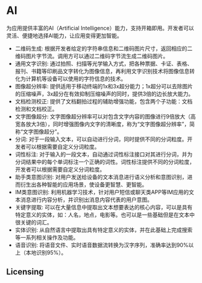 AI
============
为应用提供丰富的AI（Artificial Intelligence）能力，支持开箱即用。开发者可以灵活、便捷地选择AI能力，让应用变得更加智能。

* 二维码生成: 根据开发者给定的字符串信息和二维码图片尺寸，返回相应的二维码图片字节流。调用方可以通过二维码字节流生成二维码图片。
* 通用文字识别: 通过拍照、扫描等光学输入方式，把各种票据、卡证、表格、报刊、书籍等印刷品文字转化为图像信息，再利用文字识别技术将图像信息转化为计算机等设备可以使用的字符信息的技术。
* 图像超分辨率: 提供适用于移动终端的1x和3x超分能力；1x超分可以去除图片的压缩噪声，3x超分在有效抑制压缩噪声的同时，提供3倍的边长放大能力。
* 文档检测校正: 提供了文档翻拍过程的辅助增强功能，包含两个子功能：文档检测和文档校正。
* 文字图像超分: 文字图像超分辨率可以对包含文字内容的图像进行9倍放大（高宽各放大3倍），同时增强图像内文字的清晰度，称为“文字图像超分辨率”，简称“文字图像超分”。
* 分词: 对于一段输入文本，可以自动进行分词，同时提供不同的分词粒度。开发者可以根据需要自定义分词粒度。
* 词性标注: 对于输入的一段文本，自动通过词性标注接口对其进行分词，并为分词结果中的每个单词标注一个正确的词性。词性标注提供不同的分词粒度，开发者可以根据需要自定义分词粒度。
* 助手类意图识别: 对用户发送给设备的文本消息进行语义分析和意图识别，进而衍生出各种智能的应用场景，使设备更智慧、更智能。
* IM类意图识别: 利用机器学习技术，针对用户短信或聊天类APP等IM应用的文本消息进行内容分析，并识别出消息内容代表的用户意图。
* 关键字提取: 可以在大量信息中提取出文本想要表达的核心内容，可以是具有特定意义的实体，如：人名，地点，电影等。也可以是一些基础但是在文本中很关键的词汇。
* 实体识别: 从自然语言中提取出具有特定意义的实体，并在此基础上完成搜索等一系列相关操作及功能。
* 语音识别: 将语音文件、实时语音数据流转换为汉字序列，准确率达到90%以上（本地识别95%）。

## Licensing
